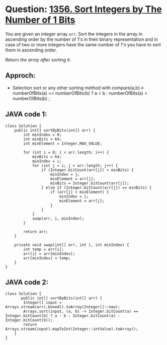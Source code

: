 # Question: [1356. Sort Integers by The Number of 1 Bits](https://leetcode.com/problems/sort-integers-by-the-number-of-1-bits/)

You are given an integer array `arr`. Sort the integers in the array in ascending order by the number of 1's in their binary representation and in case of two or more integers have the same number of 1's you have to sort them in ascending order.

Return _the array after sorting it_.

## Approch:

- Selection sort or any other sorting method with
  compare(a,b)-> numberOfBits(a) == numberOfBits(b) ? a < b : numberOfBits(a) < numberOfBits(b) ;

## JAVA code 1:

```
class Solution {
    public int[] sortByBits(int[] arr) {
        int minIndex = 0;
        int minBits = 64;
        int minElement = Integer.MAX_VALUE;

        for (int i = 0; i < arr.length; i++) {
            minBits = 64;
            minIndex = i;
            for (int j = i; j < arr.length; j++) {
                if (Integer.bitCount(arr[j]) < minBits) {
                    minIndex = j;
                    minElement = arr[j];
                    minBits = Integer.bitCount(arr[j]);
                } else if (Integer.bitCount(arr[j]) == minBits) {
                    if (arr[j] < minElement) {
                        minIndex = j;
                        minElement = arr[j];
                    }
                }
            }
            swap(arr, i, minIndex);
        }

        return arr;
    }

    private void swap(int[] arr, int i, int minIndex) {
        int temp = arr[i];
        arr[i] = arr[minIndex];
        arr[minIndex] = temp;
    }
}
```

## JAVA code 2:

```
class Solution {
       public int[] sortByBits(int[] arr) {
        Integer[] input = Arrays.stream(arr).boxed().toArray(Integer[]::new);
        Arrays.sort(input, (a, b) -> Integer.bitCount(a) == Integer.bitCount(b) ? a - b : Integer.bitCount(a) - Integer.bitCount(b));
        return Arrays.stream(input).mapToInt(Integer::intValue).toArray();
    }
}
```
